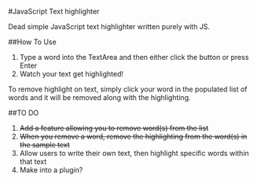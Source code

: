 #JavaScript Text highlighter

Dead simple JavaScript text highlighter written purely with JS.

##How To Use

1. Type a word into the TextArea and then either click the button or press Enter
2. Watch your text get highlighted!

To remove highlight on text, simply click your word in the populated list of words and it will be removed along with the highlighting.

##TO DO

1. ~~Add a feature allowing you to remove word(s) from the list~~
2. ~~When you remove a word, remove the highlighting from the word(s) in the sample text~~
3. Allow users to write their own text, then highlight specific words within that text
4. Make into a plugin?
